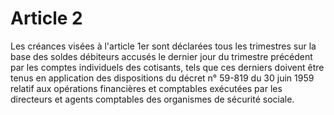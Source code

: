# Article 2

Les créances visées à l'article 1er sont déclarées tous les trimestres sur la base des soldes débiteurs accusés le dernier jour du trimestre précédent par les comptes individuels des cotisants, tels que ces derniers doivent être tenus en application des dispositions du décret n° 59-819 du 30 juin 1959 relatif aux opérations financières et comptables exécutées par les directeurs et agents comptables des organismes de sécurité sociale.
